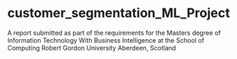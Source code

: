 # customer_segmentation_ML_Project
A report submitted as part of the requirements for the Masters degree of Information Technology With Business Intelligence at the School of Computing Robert Gordon University Aberdeen, Scotland
